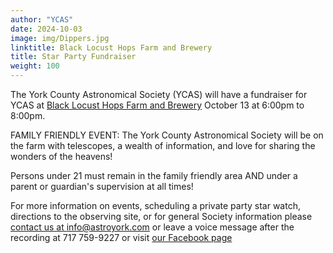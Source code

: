 ```yaml
---
author: "YCAS"
date: 2024-10-03
image: img/Dippers.jpg
linktitle: Black Locust Hops Farm and Brewery
title: Star Party Fundraiser
weight: 100
---
```

The York County Astronomical Society (YCAS) will have a fundraiser for YCAS at [Black Locust Hops Farm and Brewery](https://www.blacklocusthops.com/) October 13 at 6:00pm to 8:00pm.

FAMILY FRIENDLY EVENT: The York County Astronomical Society will be on the farm with telescopes, a wealth of information, and love for sharing the wonders of the heavens!  

Persons under 21 must remain in the family friendly area AND under a parent or guardian's supervision at all times!  

For more information on events, scheduling a private party star watch, directions to the observing site, or for general Society information please [contact us at info@astroyork.com](info@astroyork.com) or leave a voice message after the recording at 717 759-9227 or visit [our Facebook page](https://www.facebook.com/astroyork)
